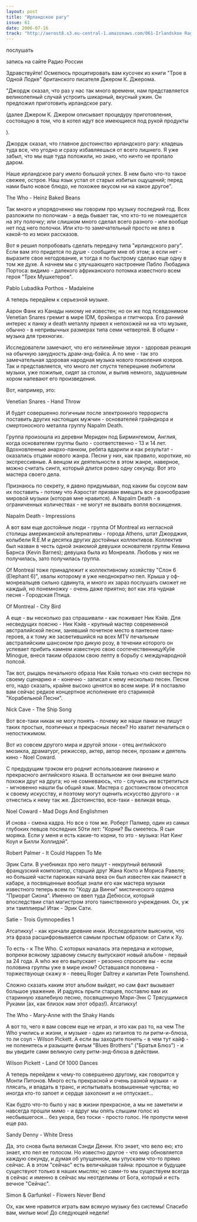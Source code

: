 ```yaml
---
layout: post
title: "Ирландское рагу"
issue: 61
date: 2006-07-16
track: "http://aerost8.s3.eu-central-1.amazonaws.com/061-Irlandskoe Ragu.mp3"
---
```


послушать

запись на сайте Радио России

Здравствуйте! Осмелюсь процитировать вам кусочек из книги "Трое в Одной Лодке" британского писателя Джером К. Джерома.

"Джордж сказал, что раз у нас так много времени, нам представляется великолепный случай устроить шикарный, вкусный ужин. Он предложил приготовить ирландское рагу.

(далее Джером К. Джером описывает процедуру приготовления, состоящую в том, что в котел идут все имеющиеся под рукой продукты

).

Джордж сказал, что главное достоинство ирландского рагу: кладешь туда все, что угодно и сразу избавляешься от всего лишнего. Я уже забыл, что мы еще туда положили, но знаю, что ничто не пропало даром.

Наше ирландское рагу имело большой успех. В нем было что-то такое свежее, острое. Наш язык устал от старых избитых ощущений; перед нами было новое блюдо, не похожее вкусом ни на какое другое".

The Who - Heinz Baked Beans

Так много и упорядоченно мы говорим про музыку последний год. Всех разложили по полочкам - а ведь бывает так, что кто-то не помещается на эту полочку; или слишком много сделал всего разного - или вообще нет под него полочки. Или кто-то замечательный просто не влез в какой-то из моих рассказов.

Вот я решил попробовать сделать передачу типа "ирландского рагу". Если вам это придется по душе - сообщите мне об этом; а если нет - выразите свое негодование, и тогда я по быстрому сделаю еще одну в том же духе. А начнем мы с улучшающего настроение Пабло Любадика Портоса: видимо - далекого африканского потомка известного всем героя "Трех Мушкетеров".

Pablo Lubadika Porthos - Madaleine

А теперь передйем к серьезной музыке.

Аарон Фанк из Канады никому не известен; но он же под псевдонимом Venetian Snares гремит в мире IDM, брэйкора и глитчкора. Его ранний интерес к панку и death металлу привел к непохожей ни на что музыке, обычно - в непривычных размерах типа семи четвертей. В общем - музыка для трехногих.

Исследователи замечают, что его нелинейные звуки - здоровая реакция на обычную занудность драм-энд-бэйса. А по мне - так это замечательная здоровая народная музыка нового поколения юзеров. Так и представляется, что много лет спустя теперешние любители музыки, уже пожилые, сидят за столом, и выпив немного, задушевным хором напевают его произведения.

Вот, например, это:

Venetian Snares - Hand Throw

И будет совершенно логичным после электронного террориста поставить других настоящих мужчин - основателей грайндкора и смертоносного металла группу Napalm Death.

Группа произошла из деревни Мериден под Бирмингемом, Англия, когда основателям группы было - соответственно - 13 и 14 лет. Вдохновленные анархо-панком, ребята вдарили и как результат - оказались отцами нового жанра. Песни у них, как правило, короткие, но экспрессивные. А венцом их деятельности в этом жанре, наверное, можно считать сингл, который длится ровно одну секунду. Вот это мастера своего дела.

Признаюсь по секрету, я давно придумывал, под каким бы соусом вам их поставить - потому что Аэростат призван вмещать все разнообразие мировой музыки (которая мне нравится). А Napalm Death - в ограниченных количествах - не могут не вызвать вопля восхищения.

Napalm Death - Impressions

А вот вам еще достойные люди - группа Of Montreal из негласной столицы американской альтернативы - города Athens, штат Джорджия, колыбели R.E.M и десятка других достойных коллективов. Коллектив был назван в честь одной знакомой девушки основателя группы Кевина Барнса (Kevin Barnes); девушка была из Монреаля. Любовь у них не получилась, зато получилась группа.

Of Montreal тоже принадлежит к коллективному хозяйству "Слон 6 (Elephant 6)", хвалы которому я уже неоднократно пел. Крыша у оф-монреальцев сильно сдвинута, и много их зараз послушать сможет не каждый, но понемножку - очень даже приятно; вот как эта чудная песня - Городская Птица.

Of Montreal - City Bird

А еще - вы несколько раз спрашивали - как поживает Ник Кэйв. Для несведущих поясню - Ник Кэйв - крупный мастер современной австралийской песни, занявший почетное место в пантеоне панк-героев, а к тому же засветившийся на всех MTV печальным австралийским шансоном про дикую розу, в течении которого он успевает прибить камнем известную свою соотечественницуKylie Minogue, внеся таким образом свою лепту в борьбу с международной попсой.

Так вот, рыцарь печального образа Ник Кэйв только что снял вестерн по своему сценарию и - конечно - записал к нему несколько песен. Песни его, надо сказать, крайне высоко ценятся во всем мире. И я поставлю вам сейчас редкое концертное исполнение его старинной "Корабельной Песни".

Nick Cave - The Ship Song

Вот все-таки никак не могу понять - почему же наши панки не пишут таких простых, поэтичных и прекрасных песен? Но хватит печалиться о непостижимом.

Вот из совсем другого мира и другой эпохи - отец английского мюзикла, драматург, режиссер, актер, автор песен, прозаик и деятель кино - Noel Coward.

С предудущим трэком его роднит использование пианино и прекрасного английского языка. В остальном же они внешне мало похожи друг на друга; но не сомневаюсь, что - случись им встретиться - мгновенно нашли бы общий язык. Мастера с достоинством относятся к своему искусству, и поэтому могут оценить искусство другого - и отнестись к нему так же. Достоинство, все-таки - великая вещь.

Noel Coward - Mad Dogs And Englishmen

И снова - смена кадра. Но все о том же. Роберт Палмер, один из самых глубоких певцов последних 50ти лет: "Корни? Вы смеетесь. Я сын моряка. Если у меня и есть какие-то корни, то это - музыка: Нат Кинг Коул и Билли Холлидэй".

Robert Palmer - It Could Happen To Me

Эрик Сати. В учебниках про него пишут - некрупный великий французский композитор, старший друг Жана Кокто и Мориса Равеля; но большей части парижан начала века он был известен как пианист в кабаре, а посвященные вообще знали его как мастера музыки известного теперь всем по "Коду да Винчи" мистического ордена "Приорат Сиона". Именно он ввел туда Дебюсси, который впоследствии стал магистром этого таинственного учреждения. Ох, уж эти тамплиеры! Итак - Эрик Сати.

Satie - Trois Gymnopedies 1

Атсатикху! - как кричали древние инки. Исследователи выяснили, что эта фраза расшифровывается самым простым образом: от Сати к Ху.

То есть - к The Who. С которых началась эта передача и которые, вопреки всякому здравому смыслу выпускают новый альбом - первый за 24 года. А who же его выпускает - резонно спросите вы - если половина группы уже в мире ином? Оставшаяся половина - торжествующе скажу я - певец Roger Daltrey и капитан Pete Townshend.

Сложно сказать каким этот альбом выйдет, но сам факт вызывает большое уважение. И радуясь прыти старцев, поставлю вам их старинную хвалебную песню, посвященную Мэри-Энн С Трясущимися Руками (ах, как близок нам этот образ!). Атсатикху!

The Who - Mary-Anne with the Shaky Hands

А вот то, чего я вам совсем еще не играл, и это как раз то, на чем The Who учились и жизни, и музыке - один из гигантов то ли ритм-и-блюза, то ли соул - Wilson Pickett. А если вы заходите понять - в чем тут кайф - не поленитесь и разыщите фильм "Blues Brothers" ("Братья Блюз") - и вы увидите сами великую силу ритм-энд-блюза в действии.

Wilson Pickett - Land Of 1000 Dances

А теперь перейдем к чему-то совершенно другому, как говорится у Монти Питонов. Много есть прекрасной и очень разной музыки - и плясать, и впадать в транс, и испытывать возвышенные чувства; но иногда кто-то запоет и сердце захолонит и не отпускает...

Как будто что-то было у нас в жизни прекрасное, а мы не заметили и навсегда прошли мимо - и вдруг мы опять слышим голос из несбывшегося... без укора, без тоски - просто голос. Не пропусти меня еще раз.

Sandy Denny - White Dress

Да, это снова была великая Сэнди Денни. Кто знает, что вело ею; кто знает, кто пел ее голосом. Но известно другое - что мир обновляется каждую секунду, и думая об упущенном, мы упускаем что-то прямо сейчас. А в этом "сейчас" есть величайшая тайна: прошлое и будущее существуют только в наших мыслях; но сами-то мы существуем всегда в сейчас и именно в сейчас мы неотделимы от Бога, который и есть вечное "Сейчас".

Simon & Garfunkel - Flowers Never Bend

Ох, как мне нравится играть вам всякую музыку без системы! Спасибо вам, милые мои! До следующей недели!
